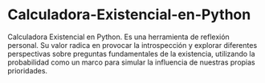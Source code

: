 # Calculadora-Existencial-en-Python
Calculadora Existencial en Python. Es una herramienta de reflexión personal. Su valor radica en provocar la introspección y explorar diferentes perspectivas sobre preguntas fundamentales de la existencia, utilizando la probabilidad como un marco para simular la influencia de nuestras propias prioridades.

